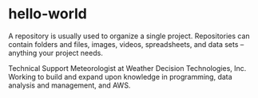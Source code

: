 # hello-world
A repository is usually used to organize a single project. Repositories can contain folders and files, images, videos, spreadsheets, and data sets – anything your project needs.

Technical Support Meteorologist at Weather Decision Technologies, Inc.
Working to build and expand upon knowledge in programming, data analysis and management, and AWS.
